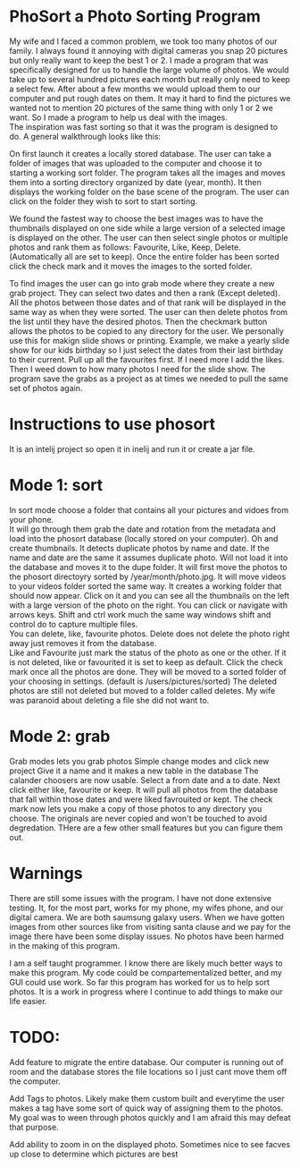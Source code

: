 # PhoSort a Photo Sorting Program
My wife and I faced a common problem, we took too many photos of our family.  I always found it annoying with digital cameras you snap 20 pictures but only really want to keep the best 1 or 2.  I made a program that was specifically designed for us to handle the large volume of photos.  We would take up to several hundred pictures each month but really only need to keep a select few.  After about a few months we would upload them to our computer and put rough dates on them.  It may it hard to find the pictures we wanted not to mention 20 pictures of the same thing with only 1 or 2 we want.  So I made a program to help us deal with the images.  
The inspiration was fast sorting so that it was the program is designed to do.  A general walkthrough looks like this:

On first launch it creates a locally stored database.  The user can take a folder of images that was uploaded to the computer and choose it to starting a working sort folder.  The program takes all the images and moves them into a sorting directory organized by date (year, month).  It then displays the working folder on the base scene of the program.  The user can click on the folder they wish to sort to start sorting.

We found the fastest way to choose the best images was to have the thumbnails displayed on one side while a large version of a selected image is displayed on the other.  The user can then select single photos or multiple photos and rank them as follows: Favourite, Like, Keep, Delete.  (Automatically all are set to keep).  Once the entire folder has been sorted click the check mark and it moves the images to the sorted folder.  

To find images the user can go into grab mode where they create a new grab project.  They can select two dates and then a rank (Except deleted).  All the photos between those dates and of that rank will be displayed in the same way as when they were sorted.  The user can then delete photos from the list until they have the desired photos.  Then the checkmark button allows the photos to be copied to any directory for the user.  We personally use this for makign slide shows or printing.  Example, we make a yearly slide show for our kids birthday so I just select the dates from their last birthday to their current.  Pull up all the favourites first.  If I need more I add the likes.  Then I weed down to how many photos I need for the slide show.  The program save the grabs as a project as at times we needed to pull the same set of photos again.  

# Instructions to use phosort
It is an intelij project so open it in inelij and run it or create a jar file.  

# Mode 1: sort
In sort mode choose a folder that contains all your pictures and vidoes from your phone.  
It will go through them grab the date and rotation from the metadata and load into the phosort database (locally stored on your computer).  Oh and create thumbnails.  It detects duplicate photos by name and date.  If the name and date are the same it assumes duplicate photo.  Will not load it into the database and moves it to the dupe folder.
It will first move the photos to the phosort directoyry sorted by /year/month/photo.jpg.  It will move videos to your videos folder sorted the same way.
It creates a working folder that should now appear.  Click on it and you can see all the thumbnails on the left with a large version of the photo on the right.
You can click or navigate with arrows keys.  Shift and ctrl work much the same way windows shift and control do to capture multiple files.  
You can delete, like, favourite photos. 
Delete does not delete the photo right away just removes it from the database.  
Like and Favourite just mark the status of the photo as one or the other.  If it is not deleted, like or favourited it is set to keep as default.
Click the check mark once all the photos are done.  They will be moved to a sorted folder of your choosing in settings.  (default is /users/pictures/sorted)
The deleted photos are still not deleted but moved to a folder called deletes.  My wife was paranoid about deleting a file she did not want to.  

# Mode 2: grab
Grab modes lets you grab photos
Simple change modes and click new project
Give it a name and it makes a new table in the database
The calander choosers are now usable.  Select a from date and a to date.  Next click either like, favourite or keep.  It will pull all photos from the database that fall within those dates and were liked favrouited or kept.  The check mark now lets you make a copy of those photos to any directory you choose.  The originals are never copied and won't be touched to avoid degredation.  THere are a few other small features but you can figure them out.

# Warnings
There are still some issues with the program.  I have not done extensive testing.  It, for the most part, works for my phone, my wifes phone, and our digital camera.  We are both saumsung galaxy users.  When we have gotten images from other sources like from visiting santa clause and we pay for the image there have been some display issues.  No photos have been harmed in the making of this program.

I am a self taught programmer.  I know there are likely much better ways to make this program.  My code could be compartementalized better, and my GUI could use work.  So far this program has worked for us to help sort photos.  It is a work in progress where I continue to add things to make our life easier.  

# TODO:
Add feature to migrate the entire database.  Our computer is running out of room and the database stores the file locations so I just cant move them off the computer.

Add Tags to photos.  Likely make them custom built and everytime the user makes a tag have some sort of quick way of assigning them to the photos.  My goal was to ween through photos quickly and I am afraid this may defeat that purpose.

Add ability to zoom in on the displayed photo.  Sometimes nice to see facves up close to determine which pictures are best
